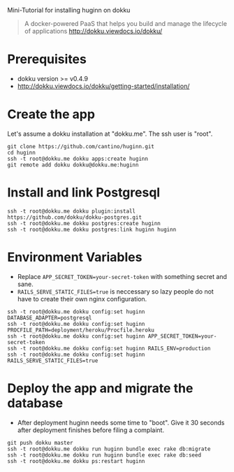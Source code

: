 Mini-Tutorial for installing huginn on dokku

> A docker-powered PaaS that helps you build and manage the lifecycle of applications http://dokku.viewdocs.io/dokku/

# Prerequisites

- dokku version >= v0.4.9
- http://dokku.viewdocs.io/dokku/getting-started/installation/

# Create the app

Let's assume a dokku installation at "dokku.me". The ssh user is "root".

```
git clone https://github.com/cantino/huginn.git
cd huginn
ssh -t root@dokku.me dokku apps:create huginn
git remote add dokku dokku@dokku.me:huginn
```

# Install and link Postgresql

```
ssh -t root@dokku.me dokku plugin:install https://github.com/dokku/dokku-postgres.git
ssh -t root@dokku.me dokku postgres:create huginn
ssh -t root@dokku.me dokku postgres:link huginn huginn
```

# Environment Variables

- Replace `APP_SECRET_TOKEN=your-secret-token` with something secret and sane.
- `RAILS_SERVE_STATIC_FILES=true` is neccessary so lazy people do not have to create their own nginx configuration.

```
ssh -t root@dokku.me dokku config:set huginn DATABASE_ADAPTER=postgresql
ssh -t root@dokku.me dokku config:set huginn PROCFILE_PATH=deployment/heroku/Procfile.heroku
ssh -t root@dokku.me dokku config:set huginn APP_SECRET_TOKEN=your-secret-token
ssh -t root@dokku.me dokku config:set huginn RAILS_ENV=production
ssh -t root@dokku.me dokku config:set huginn RAILS_SERVE_STATIC_FILES=true
```

# Deploy the app and migrate the database

- After deployment huginn needs some time to "boot". Give it 30 seconds after deployment finishes before filing a complaint.

```
git push dokku master
ssh -t root@dokku.me dokku run huginn bundle exec rake db:migrate
ssh -t root@dokku.me dokku run huginn bundle exec rake db:seed
ssh -t root@dokku.me dokku ps:restart huginn
```
